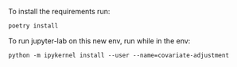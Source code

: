 To install the requirements run:

```bash
poetry install
```

To run jupyter-lab on this new env, run while in the env:
```
python -m ipykernel install --user --name=covariate-adjustment
```